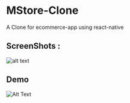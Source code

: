 # MStore-Clone
A Clone for ecommerce-app using react-native

## ScreenShots :
![alt text](https://github.com/bavly19/MStore-Clone/blob/master/Apple%20iPhone%2011%20Pro%20Max%20Presentation%20(1).png)

## Demo
![Alt Text](https://gfycat.com/thatshoddyargali)



